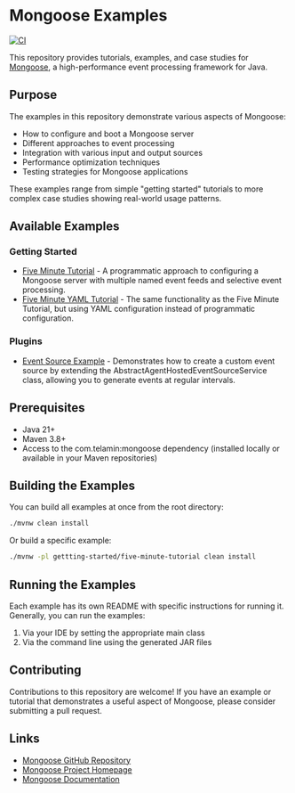 # Mongoose Examples

[![CI](https://github.com/telaminai/mongoose-examples/actions/workflows/ci.yml/badge.svg)](https://github.com/telaminai/mongoose-examples/actions/workflows/ci.yml)

This repository provides tutorials, examples, and case studies for [Mongoose](https://github.com/telaminai/mongoose), a high-performance event processing framework for Java.

## Purpose

The examples in this repository demonstrate various aspects of Mongoose:

- How to configure and boot a Mongoose server
- Different approaches to event processing
- Integration with various input and output sources
- Performance optimization techniques
- Testing strategies for Mongoose applications

These examples range from simple "getting started" tutorials to more complex case studies showing real-world usage patterns.

## Available Examples

### Getting Started

- [Five Minute Tutorial](gettting-started/five-minute-tutorial) - A programmatic approach to configuring a Mongoose server with multiple named event feeds and selective event processing.
- [Five Minute YAML Tutorial](gettting-started/five-minute-yaml-tutorial) - The same functionality as the Five Minute Tutorial, but using YAML configuration instead of programmatic configuration.

### Plugins

- [Event Source Example](plugins/event-source-example) - Demonstrates how to create a custom event source by extending the AbstractAgentHostedEventSourceService class, allowing you to generate events at regular intervals.

## Prerequisites

- Java 21+
- Maven 3.8+
- Access to the com.telamin:mongoose dependency (installed locally or available in your Maven repositories)

## Building the Examples

You can build all examples at once from the root directory:

```bash
./mvnw clean install
```

Or build a specific example:

```bash
./mvnw -pl gettting-started/five-minute-tutorial clean install
```

## Running the Examples

Each example has its own README with specific instructions for running it. Generally, you can run the examples:

1. Via your IDE by setting the appropriate main class
2. Via the command line using the generated JAR files

## Contributing

Contributions to this repository are welcome! If you have an example or tutorial that demonstrates a useful aspect of Mongoose, please consider submitting a pull request.

## Links

- [Mongoose GitHub Repository](https://github.com/telaminai/mongoose)
- [Mongoose Project Homepage](https://telaminai.github.io/mongoose/)
- [Mongoose Documentation](https://telaminai.github.io/mongoose/docs/)
